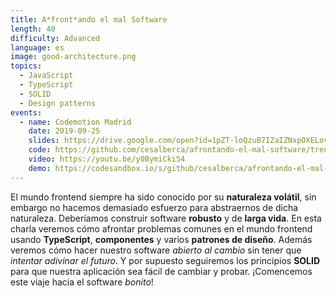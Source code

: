 ```yaml
---
title: A*front*ando el mal Software
length: 40
difficulty: Advanced
language: es
image: good-architecture.png
topics:
  - JavaScript
  - TypeScript
  - SOLID
  - Design patterns
events:
  - name: Codemotion Madrid
    date: 2019-09-25
    slides: https://drive.google.com/open?id=1pZT-loQzuB7IZaIZNxpOXELovCLdnFAxws6B2-A0DeE
    code: https://github.com/cesalberca/afrontando-el-mal-software/tree/2019-codemotion-madrid
    video: https://youtu.be/y0BymiCki54
    demo: https://codesandbox.io/s/github/cesalberca/afrontando-el-mal-software
---
```


El mundo frontend siempre ha sido conocido por su **naturaleza volátil**, sin embargo no hacemos demasiado esfuerzo para abstraernos de dicha naturaleza. Deberíamos construir software **robusto** y de **larga vida**. En esta charla veremos cómo afrontar problemas comunes en el mundo frontend usando **TypeScript**, **componentes** y varios **patrones de diseño**. Además veremos cómo hacer nuestro software _abierto al cambio_ sin tener que _intentar adivinar el futuro_. Y por supuesto seguiremos los principios **SOLID** para que nuestra aplicación sea fácil de cambiar y probar. ¡Comencemos este viaje hacia el software _bonito_!
